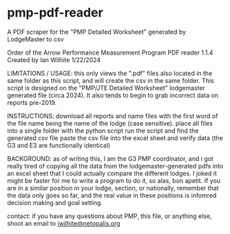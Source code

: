 # pmp-pdf-reader

A PDF scraper for the "PMP Detailed Worksheet" generated by LodgeMaster to csv

Order of the Arrow Performance Measurement Program PDF reader 1.1.4
Created by Ian Wilhite
1/22/2024

LIMITATIONS / USAGE:
this only views the ".pdf" files also located in the same folder as this script, and will create the 
csv in the same folder. This script is designed on the "PMP/JTE Detailed Worksheet" lodgemaster 
generated file (circa 2024). It also tends to begin to grab incorrect data on reports pre-2019.

INSTRUCTIONS:
download all reports and name files with the first word of the file name being the name of the lodge (case sensitive).
place all files into a single folder with the python script
run the script and find the generated csv file
paste the csv file into the excel sheet and verify data (the G3 and E3 are functionally identical) 

BACKGROUND:
as of writing this, I am the G3 PMP coordinator, and i got really tired of copying all the data 
from the lodgemaster-generated pdfs into an excel sheet that I could actually compare the different
lodges. I joked it might be faster for me to write a program to do it, so alas, bon apetit. If you 
are in a similar position in your lodge, section, or nationally, remember that the data only goes so 
far, and the real value in these positions is infomred decision making and goal setting. 

contact:
if you have any questions about PMP, this file, or anything else, shoot an email to iwilhite@netopalis.org
